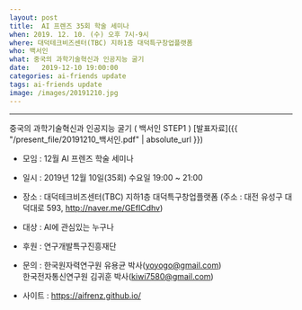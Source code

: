 ```yaml
---
layout: post
title:  AI 프렌즈 35회 학술 세미나
when: 2019. 12. 10. (수) 오후 7시-9시
where: 대덕테크비즈센터(TBC) 지하1층 대덕특구창업플랫폼
who: 백서인
what: 중국의 과학기술혁신과 인공지능 굴기
date:   2019-12-10 19:00:00
categories: ai-friends update
tags: ai-friends update
image: /images/20191210.jpg
---
```

***  
중국의 과학기술혁신과 인공지능 굴기 ( 백서인 STEP1 )
[발표자료]({{ "/present_file/20191210_백서인.pdf" | absolute_url }})  



- 모임 : 12월 AI 프렌즈 학술 세미나  
- 일시 : 2019년 12월 10일(35회) 수요일 19:00 ~ 21:00  
- 장소 : 대덕테크비즈센터(TBC) 지하1층 대덕특구창업플랫폼 
             (주소 : 대전 유성구 대덕대로 593, http://naver.me/GEfICdhv)  
- 대상 : AI에 관심있는 누구나  
     



- 후원 : 연구개발특구진흥재단  
- 문의 : 한국원자력연구원 유용균 박사(yoyogo@gmail.com)  
             한국전자통신연구원 김귀훈 박사(kiwi7580@gmail.com)  
- 사이트 : https://aifrenz.github.io/ 
